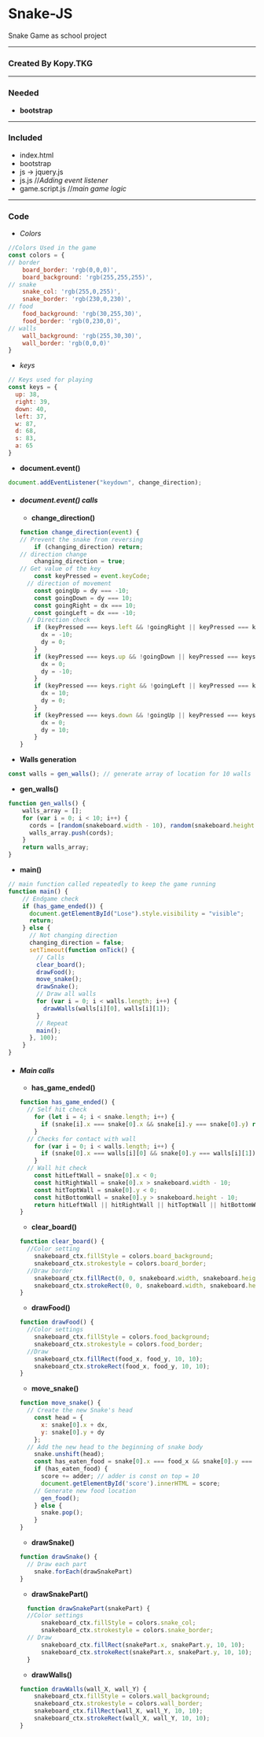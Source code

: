 # Snake-JS
 Snake Game as school project
***
### Created By Kopy.TKG
***
### **Needed**
- **bootstrap**

***
### **Included**
- index.html
- bootstrap
- js -> jquery.js
- js.js //*Adding event listener*
- game.script.js //*main game logic*
***
### **Code**

* *Colors*
```javascript
//Colors Used in the game
const colors = {
// border
    board_border: 'rgb(0,0,0)',
    board_background: 'rgb(255,255,255)',
// snake
    snake_col: 'rgb(255,0,255)',
    snake_border: 'rgb(230,0,230)',
// food
    food_background: 'rgb(30,255,30)',
    food_border: 'rgb(0,230,0)',
// walls
    wall_background: 'rgb(255,30,30)',
    wall_border: 'rgb(0,0,0)'
}
```

* *keys*
```javascript
// Keys used for playing
const keys = {
  up: 38,
  right: 39,
  down: 40,
  left: 37,
  w: 87,
  d: 68,
  s: 83,
  a: 65
}
```

* **document.event()**
```javascript
document.addEventListener("keydown", change_direction);
```
* #### ***document.event() calls***
  * **change_direction()**
  ```javascript
  function change_direction(event) {
  // Prevent the snake from reversing
      if (changing_direction) return;
  // direction change
      changing_direction = true;
  // Get value of the key
      const keyPressed = event.keyCode;
    // direction of movement
      const goingUp = dy === -10;
      const goingDown = dy === 10;
      const goingRight = dx === 10;
      const goingLeft = dx === -10;
    // Direction check
      if (keyPressed === keys.left && !goingRight || keyPressed === keys.a && !goingRight) {
        dx = -10;
        dy = 0;
      }
      if (keyPressed === keys.up && !goingDown || keyPressed === keys.w && !goingDown) {
        dx = 0;
        dy = -10;
      }
      if (keyPressed === keys.right && !goingLeft || keyPressed === keys.d && !goingLeft) {
        dx = 10;
        dy = 0;
      }
      if (keyPressed === keys.down && !goingUp || keyPressed === keys.s && !goingUp) {
        dx = 0;
        dy = 10;
      }
  }
  ```
* **Walls generation**
```javascript
const walls = gen_walls(); // generate array of location for 10 walls
```
  * **gen_walls()**
  ```javascript
  function gen_walls() {
      walls_array = [];
      for (var i = 0; i < 10; i++) {
        cords = [random(snakeboard.width - 10), random(snakeboard.height - 10)];
        walls_array.push(cords);
      }
      return walls_array;
  }
  ```
* **main()**
```javascript
// main function called repeatedly to keep the game running
function main() {
    // Endgame check
    if (has_game_ended()) {
      document.getElementById("Lose").style.visibility = "visible";
      return;
    } else {
      // Not changing direction
      changing_direction = false;
      setTimeout(function onTick() {
        // Calls
        clear_board();
        drawFood();
        move_snake();
        drawSnake();
        // Draw all walls
        for (var i = 0; i < walls.length; i++) {
          drawWalls(walls[i][0], walls[i][1]);
        }
        // Repeat
        main();
      }, 100);
    }
}
```

* #### ***Main calls***

  * **has_game_ended()**
  ```javascript
  function has_game_ended() {
    // Self hit check
      for (let i = 4; i < snake.length; i++) {
        if (snake[i].x === snake[0].x && snake[i].y === snake[0].y) return true
      }
    // Checks for contact with wall
      for (var i = 0; i < walls.length; i++) {
        if (snake[0].x === walls[i][0] && snake[0].y === walls[i][1]) return true
      }
    // Wall hit check
      const hitLeftWall = snake[0].x < 0;
      const hitRightWall = snake[0].x > snakeboard.width - 10;
      const hitToptWall = snake[0].y < 0;
      const hitBottomWall = snake[0].y > snakeboard.height - 10;
      return hitLeftWall || hitRightWall || hitToptWall || hitBottomWall
  }
  ```

  * **clear_board()**
  ```javascript
  function clear_board() {
    //Color setting
      snakeboard_ctx.fillStyle = colors.board_background;
      snakeboard_ctx.strokestyle = colors.board_border;
    //Draw border
      snakeboard_ctx.fillRect(0, 0, snakeboard.width, snakeboard.height);
      snakeboard_ctx.strokeRect(0, 0, snakeboard.width, snakeboard.height);
  }
  ```

  * **drawFood()**
  ```javascript
  function drawFood() {
    //Color settings
      snakeboard_ctx.fillStyle = colors.food_background;
      snakeboard_ctx.strokestyle = colors.food_border;
    //Draw
      snakeboard_ctx.fillRect(food_x, food_y, 10, 10);
      snakeboard_ctx.strokeRect(food_x, food_y, 10, 10);
  }
  ```

  * **move_snake()**
  ```javascript
  function move_snake() {
    // Create the new Snake's head
      const head = {
        x: snake[0].x + dx,
        y: snake[0].y + dy
      };
    // Add the new head to the beginning of snake body
      snake.unshift(head);
      const has_eaten_food = snake[0].x === food_x && snake[0].y === food_y;
      if (has_eaten_food) {
        score += adder; // adder is const on top = 10
        document.getElementById('score').innerHTML = score;
      // Generate new food location
        gen_food();
      } else {
        snake.pop();
      }
  }
  ```

  * **drawSnake()**
  ```javascript
  function drawSnake() {
    // Draw each part
      snake.forEach(drawSnakePart)
  }
  ```

  * **drawSnakePart()**
  ```javascript
    function drawSnakePart(snakePart) {
    //Color settings
        snakeboard_ctx.fillStyle = colors.snake_col;
        snakeboard_ctx.strokestyle = colors.snake_border;
    // Draw
        snakeboard_ctx.fillRect(snakePart.x, snakePart.y, 10, 10);
        snakeboard_ctx.strokeRect(snakePart.x, snakePart.y, 10, 10);
    }
  ```
  * **drawWalls()**
  ```javascript
  function drawWalls(wall_X, wall_Y) {
      snakeboard_ctx.fillStyle = colors.wall_background;
      snakeboard_ctx.strokestyle = colors.wall_border;
      snakeboard_ctx.fillRect(wall_X, wall_Y, 10, 10);
      snakeboard_ctx.strokeRect(wall_X, wall_Y, 10, 10);
  }
  ```
